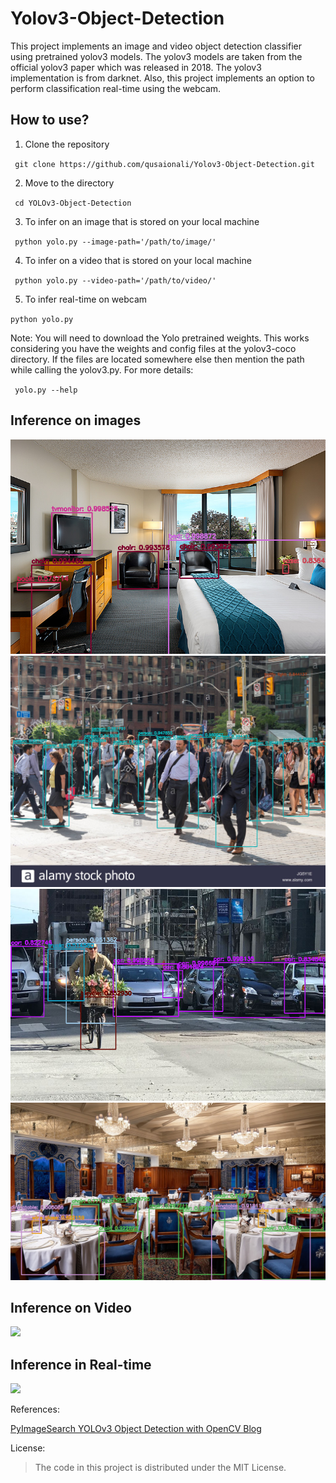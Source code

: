 # Yolov3-Object-Detection

This project implements an image and video object detection classifier using pretrained yolov3 models. The yolov3 models are taken from the official yolov3 paper which was released in 2018. The yolov3 implementation is from darknet. Also, this project implements an option to perform classification real-time using the webcam.

## How to use?
1. Clone the repository

  ` git clone https://github.com/qusaionali/Yolov3-Object-Detection.git`
  
2. Move to the directory

  ` cd YOLOv3-Object-Detection`
  
3. To infer on an image that is stored on your local machine

  ` python yolo.py --image-path='/path/to/image/'`
  
4. To infer on a video that is stored on your local machine

  ` python yolo.py --video-path='/path/to/video/'`
  
5. To infer real-time on webcam

  `python yolo.py`

Note: You will need to download the Yolo pretrained weights. This works considering you have the weights and config files at the yolov3-coco directory.
If the files are located somewhere else then mention the path while calling the yolov3.py. 
For more details:

` yolo.py --help`

## Inference on images

![](YOLOv3-Object-Detection-with-OpenCV-master/images/4.png)
![](YOLOv3-Object-Detection-with-OpenCV-master/images/2.png)
![](YOLOv3-Object-Detection-with-OpenCV-master/images/1.png)
![](YOLOv3-Object-Detection-with-OpenCV-master/images/5.png)


## Inference on Video

![](YOLOv3-Object-Detection-with-OpenCV-master/images/demo.gif)

## Inference in Real-time

![](YOLOv3-Object-Detection-with-OpenCV-master/images/3.png)


References:

[PyImageSearch YOLOv3 Object Detection with OpenCV Blog](https://www.pyimagesearch.com/2018/11/12/yolo-object-detection-with-opencv/)

License:
> The code in this project is distributed under the MIT License.

